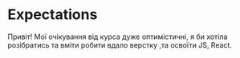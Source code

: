 # Expectations
Привіт! Мої очікування від курса дуже оптимістичні, я би хотіла розібратись та вміти робити вдало верстку ,та освоїти JS, React.
